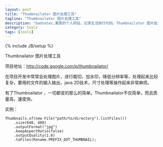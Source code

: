 ```yaml
---
layout: post
title: "Thumbnailator 图片处理工具"
tagline: "Thumbnailator 图片处理工具"
description: "badnotes,萬軍的个人网站，记录生活旅行代码。Thumbnailator 图片处理工具"
category: tools
tags: [tools]
---
```

{% include JB/setup %}

Thumbnailator 图片处理工具

项目地址：http://code.google.com/p/thumbnailator/

在项目开发中常常会处理图片，进行裁切，加水印，降低分辨率等，处理起来比较复杂，要用的文件的输入输出，java 2D技术，尺寸处理等操作起来非常麻烦。

有了Thumbnailator ，一切都变的那么的简单。Thumbnailator不仅简单，而且质量高，速度快。

实例：

	Thumbnails.of(new File("path/to/directory").listFiles())
		.size(640, 480)
		.outputFormat("jpg")
		.keepAspectRatio(false)
		.outputQuality(1.0)
		.toFiles(Rename.PREFIX_DOT_THUMBNAIL);
